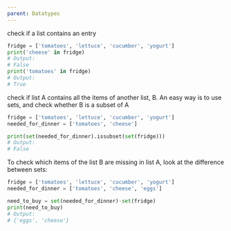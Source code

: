 ```yaml
---
parent: Datatypes 
---
```


check if a list contains an entry
``` python
fridge = ['tomatoes', 'lettuce', 'cucumber', 'yogurt']
print('cheese' in fridge)
# Output:
# False
print('tomatoes' in fridge)
# Output:
# True
```

check if list A contains all the items of another list, B.
An easy way is to use sets, and check whether B is a subset of A
``` python
fridge = ['tomatoes', 'lettuce', 'cucumber', 'yogurt']
needed_for_dinner = ['tomatoes', 'cheese']

print(set(needed_for_dinner).issubset(set(fridge)))
# Output:
# False
```

To check which items of the list B are missing in list A, look at the difference between sets:
``` python
fridge = ['tomatoes', 'lettuce', 'cucumber', 'yogurt']
needed_for_dinner = ['tomatoes', 'cheese', 'eggs']

need_to_buy = set(needed_for_dinner)-set(fridge)
print(need_to_buy)
# Output:
# {'eggs', 'cheese'}
```